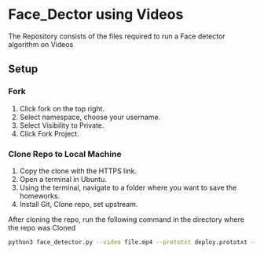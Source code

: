 # Face_Dector using Videos

The Repository consists of the files required to run a Face detector algorithm on Videos

## Setup

### Fork
1. Click fork on the top right.
2. Select namespace, choose your username.
3. Select Visibility to Private.
4. Click Fork Project.

### Clone Repo to Local Machine
1. Copy the clone with the HTTPS link.
2. Open a terminal in Ubuntu.
3. Using the terminal, navigate to a folder where you want to save the homeworks.
4. Install Git, Clone repo, set upstream.

After cloning the repo, run the following command in the directory where the repo was Cloned
```bash
python3 face_detector.py --video file.mp4 --prototxt deploy.prototxt --model res10_300x300_ssd_iter_140000_fp16.caffemodel --confidence 0.5


